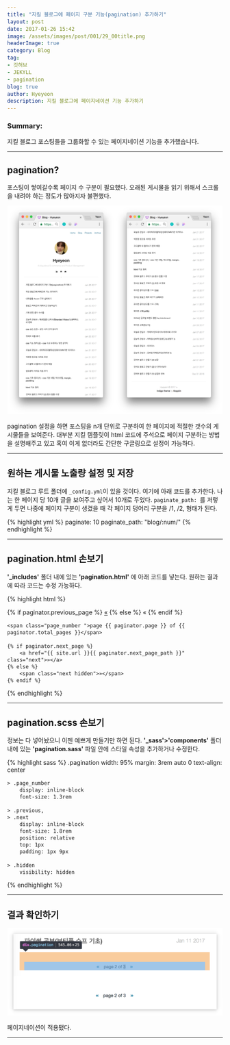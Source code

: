 ```yaml
---
title: "지킬 블로그에 페이지 구분 기능(pagination) 추가하기"
layout: post
date: 2017-01-26 15:42
image: /assets/images/post/001/29_00title.png
headerImage: true
category: Blog
tag:
- 깃허브
- JEKYLL
- pagination
blog: true
author: Hyeyeon
description: 지킬 블로그에 페이지네이션 기능 추가하기
---
```


### Summary:

지킬 블로그 포스팅들을 그룹화할 수 있는 페이지네이션 기능을 추가했습니다.

---

## pagination?

포스팅이 쌓여갈수록 페이지 수 구분이 필요했다. 오래된 게시물을 읽기 위해서 스크롤을 내려야 하는 정도가 많아지자 불편했다.

![pic1](/assets/images/post/001/29_01.png)

pagination 설정을 하면 포스팅을 n개 단위로 구분하여 한 페이지에 적절한 갯수의 게시물들을 보여준다. 대부분 지킬 템플릿이 html 코드에 주석으로 페이지 구분하는 방법을 설명해주고 있고 혹여 이게 없더라도 간단한 구글링으로 설정이 가능하다.

---

## 원하는 게시물 노출량 설정 및 저장

지킬 블로그 루트 폴더에 `_config.yml`이 있을 것이다. 여기에 아래 코드를 추가한다. 나는 한 페이지 당 10개 글을 보여주고 싶어서 10개로 두었다. `paginate_path: `를 저렇게 두면 나중에 페이지 구분이 생겼을 때 각 페이지 덩어리 구분을 /1, /2, 형태가 된다.

{% highlight yml %}
paginate: 10
paginate_path: "blog/:num/"
{% endhighlight %}

---

## pagination.html 손보기

**'_includes'** 폴더 내에 있는 **'pagination.html'** 에 아래 코드를 넣는다. 원하는 결과에 따라 코드는 수정 가능하다.

{% highlight html %}
<div class="pagination">
    {% if paginator.previous_page %}
        <a href="{{ site.url }}{{ paginator.previous_page_path }}" class="previous">«</a>
    {% else %}
        <span class="previous hidden">«</span>
    {% endif %}

    <span class="page_number ">page {{ paginator.page }} of {{ paginator.total_pages }}</span>

    {% if paginator.next_page %}
        <a href="{{ site.url }}{{ paginator.next_page_path }}" class="next">»</a>
    {% else %}
        <span class="next hidden">»</span>
    {% endif %}
</div>
{% endhighlight %}

---

## pagination.scss 손보기

정보는 다 넣어놨으니 이젠 예쁘게 만들기만 하면 된다. **'_sass'>'components'** 폴더 내에 있는 **'pagination.sass'** 파일 안에 스타일 속성을 추가하거나 수정한다.

{% highlight sass %}
.pagination
    width: 95%
    margin: 3rem auto 0
    text-align: center

    > .page_number
        display: inline-block
        font-size: 1.3rem

    > .previous,
    > .next
        display: inline-block
        font-size: 1.8rem
        position: relative
        top: 1px
        padding: 1px 9px

    > .hidden
        visibility: hidden
{% endhighlight %}

---

## 결과 확인하기

![pic2](/assets/images/post/001/29_02.png)

페이지네이션이 적용됐다.

---
